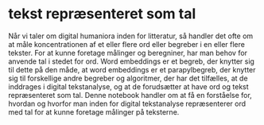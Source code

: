 # tekst repræsenteret som tal
Når vi taler om digital humaniora inden for litteratur, så handler det ofte om at måle koncentrationen af et eller flere ord eller begreber i en eller flere tekster. For at kunne foretage målinger og beregniner, har man behov for anvende tal i stedet for ord.  Word embeddings er et begreb, der knytter sig til dette på den måde, at word embeddings er et parapylbegreb, der knytter sig til forskellige andre begreber og algoritmer, der har det tilfælles, at de inddrages i digital tekstanalyse, og at de forudsætter at have ord og tekst repræsenteret som tal.  Denne notebook handler om at få en forståelse for, hvordan og hvorfor man inden for digital tekstanalyse repræsenterer ord med tal for at kunne foretage målinger på teksterne.
